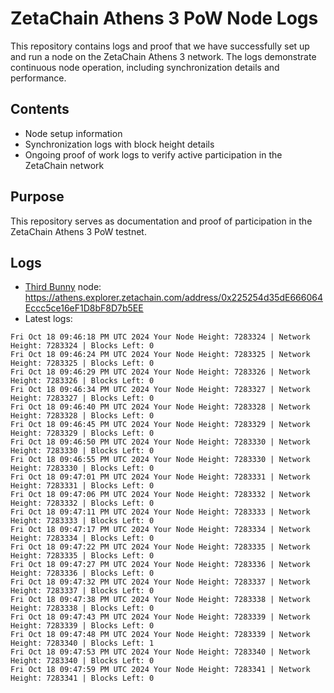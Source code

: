 # ZetaChain Athens 3 PoW Node Logs
This repository contains logs and proof that we have successfully set up and run a node on the ZetaChain Athens 3 network. The logs demonstrate continuous node operation, including synchronization details and performance.

## Contents
- Node setup information
- Synchronization logs with block height details
- Ongoing proof of work logs to verify active participation in the ZetaChain network

## Purpose
This repository serves as documentation and proof of participation in the ZetaChain Athens 3 PoW testnet.

## Logs

- [Third Bunny](https://thirdbunny.xyz/) node: https://athens.explorer.zetachain.com/address/0x225254d35dE666064Eccc5ce16eF1D8bF8D7b5EE
- Latest logs:
```
Fri Oct 18 09:46:18 PM UTC 2024 Your Node Height: 7283324 | Network Height: 7283324 | Blocks Left: 0
Fri Oct 18 09:46:24 PM UTC 2024 Your Node Height: 7283325 | Network Height: 7283325 | Blocks Left: 0
Fri Oct 18 09:46:29 PM UTC 2024 Your Node Height: 7283326 | Network Height: 7283326 | Blocks Left: 0
Fri Oct 18 09:46:34 PM UTC 2024 Your Node Height: 7283327 | Network Height: 7283327 | Blocks Left: 0
Fri Oct 18 09:46:40 PM UTC 2024 Your Node Height: 7283328 | Network Height: 7283328 | Blocks Left: 0
Fri Oct 18 09:46:45 PM UTC 2024 Your Node Height: 7283329 | Network Height: 7283329 | Blocks Left: 0
Fri Oct 18 09:46:50 PM UTC 2024 Your Node Height: 7283330 | Network Height: 7283330 | Blocks Left: 0
Fri Oct 18 09:46:55 PM UTC 2024 Your Node Height: 7283330 | Network Height: 7283330 | Blocks Left: 0
Fri Oct 18 09:47:01 PM UTC 2024 Your Node Height: 7283331 | Network Height: 7283331 | Blocks Left: 0
Fri Oct 18 09:47:06 PM UTC 2024 Your Node Height: 7283332 | Network Height: 7283332 | Blocks Left: 0
Fri Oct 18 09:47:11 PM UTC 2024 Your Node Height: 7283333 | Network Height: 7283333 | Blocks Left: 0
Fri Oct 18 09:47:17 PM UTC 2024 Your Node Height: 7283334 | Network Height: 7283334 | Blocks Left: 0
Fri Oct 18 09:47:22 PM UTC 2024 Your Node Height: 7283335 | Network Height: 7283335 | Blocks Left: 0
Fri Oct 18 09:47:27 PM UTC 2024 Your Node Height: 7283336 | Network Height: 7283336 | Blocks Left: 0
Fri Oct 18 09:47:32 PM UTC 2024 Your Node Height: 7283337 | Network Height: 7283337 | Blocks Left: 0
Fri Oct 18 09:47:38 PM UTC 2024 Your Node Height: 7283338 | Network Height: 7283338 | Blocks Left: 0
Fri Oct 18 09:47:43 PM UTC 2024 Your Node Height: 7283339 | Network Height: 7283339 | Blocks Left: 0
Fri Oct 18 09:47:48 PM UTC 2024 Your Node Height: 7283339 | Network Height: 7283340 | Blocks Left: 1
Fri Oct 18 09:47:53 PM UTC 2024 Your Node Height: 7283340 | Network Height: 7283340 | Blocks Left: 0
Fri Oct 18 09:47:59 PM UTC 2024 Your Node Height: 7283341 | Network Height: 7283341 | Blocks Left: 0
```

